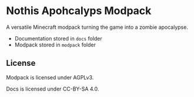 # Nothis Apohcalyps Modpack

A versatile Minecraft modpack turning the game into a zombie apocalypse.

- Documentation stored in `docs` folder
- Modpack stored in `modpack` folder

## License

Modpack is licensed under AGPLv3.

Docs is licensed under CC-BY-SA 4.0.

